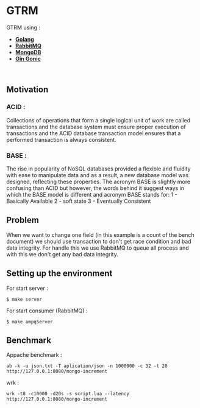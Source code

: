 # GTRM

GTRM using :
* [**Golang**](https://go.dev/)
* [**RabbitMQ**](https://www.rabbitmq.com/)
* [**MongoDB**](https://www.mongodb.com/)
* [**Gin Gonic**](https://github.com/gin-gonic/gin)
</br>

## Motivation
### ACID : 
Collections of operations that form a single logical unit of work are called transactions and the database system must ensure proper execution of transactions and the ACID database transaction model ensures that a performed transaction is always consistent.
### BASE : 
The rise in popularity of NoSQL databases provided a flexible and fluidity with ease to manipulate data and as a result, a new database model was designed, reflecting these properties. The acronym BASE is slightly more confusing than ACID but however, the words behind it suggest ways in which the BASE model is different and acronym BASE stands for: 1 - Basically Available 2 - soft state 3 - Eventually Consistent



## Problem
When we want to change one field (in this example is a count of the bench document) we should use transaction to don't get race condition and bad data integrity. For handle this we use RabbitMQ to queue all process and with this we don't get any bad data integrity.

## Setting up the environment

For start server :
```
$ make server
```

For start consumer (RabbitMQ) :
```
$ make ampqServer
```

## Benchmark

Appache benchmark :
```
ab -k -u json.txt -T aplication/json -n 1000000 -c 32 -t 20  http://127.0.0.1:8080/mongo-increment
```

wrk :
```
wrk -t8 -c10000 -d20s -s script.lua --latency http://127.0.0.1:8080/mongo-increment
```

